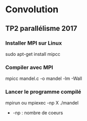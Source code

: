 # Convolution
## TP2 parallélisme 2017 
### Installer MPI sur Linux
sudo apt-get install mipcc
### Compiler avec MPI
mpicc mandel.c -o mandel -lm -Wall
### Lancer le programme compilé
mpirun ou mpiexec -np X ./mandel
* -np : nombre de coeurs
